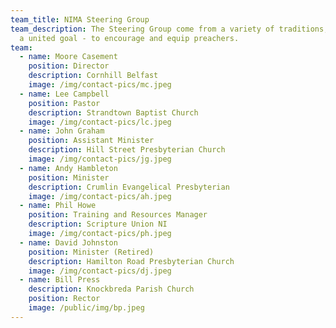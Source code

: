 ```yaml
---
team_title: NIMA Steering Group
team_description: The Steering Group come from a variety of traditions, but with
  a united goal - to encourage and equip preachers.
team:
  - name: Moore Casement
    position: Director
    description: Cornhill Belfast
    image: /img/contact-pics/mc.jpeg
  - name: Lee Campbell
    position: Pastor
    description: Strandtown Baptist Church
    image: /img/contact-pics/lc.jpeg
  - name: John Graham
    position: Assistant Minister
    description: Hill Street Presbyterian Church
    image: /img/contact-pics/jg.jpeg
  - name: Andy Hambleton
    position: Minister
    description: Crumlin Evangelical Presbyterian
    image: /img/contact-pics/ah.jpeg
  - name: Phil Howe
    position: Training and Resources Manager
    description: Scripture Union NI
    image: /img/contact-pics/ph.jpeg
  - name: David Johnston
    position: Minister (Retired)
    description: Hamilton Road Presbyterian Church
    image: /img/contact-pics/dj.jpeg
  - name: Bill Press
    description: Knockbreda Parish Church
    position: Rector
    image: /public/img/bp.jpeg
---
```

